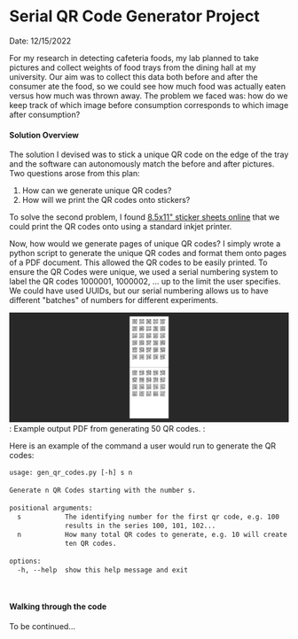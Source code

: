 # Serial QR Code Generator Project
Date: 12/15/2022

For my research in detecting cafeteria foods, my lab planned to take pictures and collect weights of food trays from the dining hall at my university. Our aim was to collect this data both before and after the consumer ate the food, so we could see how much food was actually eaten versus how much was thrown away. The problem we faced was: how do we keep track of which image before consumption corresponds to which image after consumption?

#### Solution Overview

The solution I devised was to stick a unique QR code on the edge of the tray and the software can autonomously match the before and after pictures. Two questions arose from this plan:
  1. How can we generate unique QR codes?
  2. How will we print the QR codes onto stickers?

To solve the second problem, I found [8.5x11" sticker sheets online](https://www.walmart.com/ip/Avery-Printable-Sticker-Paper-8-5-x-11-Inkjet-Printer-White-15-Repositionable-Sticker-Sheets-3383/10353060?wmlspartner=wlpa&selectedSellerId=0&http://clickserve.dartsearch.net/link/click?lid=92700060762254883&ds_s_kwgid=58700006715445296&ds_s_inventory_feed_id=97700000003583668&ds_a_cid=654818135&ds_a_caid=13956209185&ds_a_agid=126452889113&ds_a_lid=pla-1392082700544&ds_a_cid=116919406&ds_a_caid=361575031&ds_a_agid=1200667322826314&ds_a_fiid=&ds_a_lid=pla-4578641339573147&&ds_e_adid=&ds_e_matchtype=search&ds_e_device=c&ds_e_network=s&ds_e_product_group_id=4578641339573147&ds_e_product_id=10353060_0&ds_e_product_merchant_id=27449&ds_e_product_country=US&ds_e_product_language=EN&ds_e_product_channel=Online&ds_e_product_store_id=&ds_url_v=2&ds_dest_url=?adid=2222222242031946843&wmlspartner=wmtlabs&wl0=e&wl1=s&wl2=c&wl3=&wl4=pla-4578641339573147&wl5=&wl6=&wl7=&wl8=%7baceid%7d&wl9=&wl10=27449&wl11=Online&wl12=10353060_0&wl13=&veh=sem_LIA&msclkid=6a1fdfb6e32d105ad801bcf992992922&gclid=6a1fdfb6e32d105ad801bcf992992922&gclsrc=3p.ds) that we could print the QR codes onto using a standard inkjet printer.

Now, how would we generate pages of unique QR codes? I simply wrote a python script to generate the unique QR codes and format them onto pages of a PDF document. This allowed the QR codes to be easily printed. To ensure the QR Codes were unique, we used a serial numbering system to label the QR codes 1000001, 1000002, ... up to the limit the user specifies. We could have used UUIDs, but our serial numbering allows us to have different "batches" of numbers for different experiments.

![QR Codes](docs/assets/images/images-for-posts/cropped-multi-page-pdf-qr-codes.png)
: Example output PDF from generating 50 QR codes. :

Here is an example of the command a user would run to generate the QR codes:

```text
usage: gen_qr_codes.py [-h] s n

Generate n QR Codes starting with the number s.

positional arguments:
  s           The identifying number for the first qr code, e.g. 100
              results in the series 100, 101, 102...
  n           How many total QR codes to generate, e.g. 10 will create
              ten QR codes.

options:
  -h, --help  show this help message and exit
```

<br>

#### Walking through the code

To be continued...


